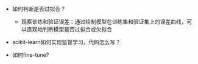 - 如何判断是否过拟合？
    - 观察训练和验证误差：通过绘制模型在训练集和验证集上的误差曲线，可以直观地判断模型是否过拟合或欠拟合

- scikit-learn如何实现监督学习，代码怎么写？

- 如何fine-tune?
